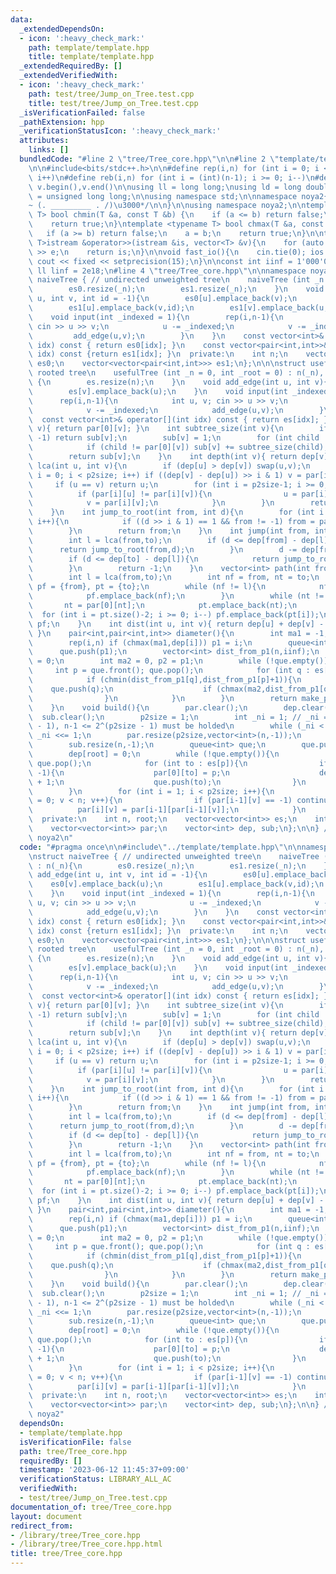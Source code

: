 ```yaml
---
data:
  _extendedDependsOn:
  - icon: ':heavy_check_mark:'
    path: template/template.hpp
    title: template/template.hpp
  _extendedRequiredBy: []
  _extendedVerifiedWith:
  - icon: ':heavy_check_mark:'
    path: test/tree/Jump_on_Tree.test.cpp
    title: test/tree/Jump_on_Tree.test.cpp
  _isVerificationFailed: false
  _pathExtension: hpp
  _verificationStatusIcon: ':heavy_check_mark:'
  attributes:
    links: []
  bundledCode: "#line 2 \"tree/Tree_core.hpp\"\n\n#line 2 \"template/template.hpp\"\
    \n\n#include<bits/stdc++.h>\n\n#define rep(i,n) for (int i = 0; i < (int)(n);\
    \ i++)\n#define reb(i,n) for (int i = (int)(n-1); i >= 0; i--)\n#define all(v)\
    \ v.begin(),v.end()\n\nusing ll = long long;\nusing ld = long double;\nusing ull\
    \ = unsigned long long;\n\nusing namespace std;\n\nnamespace noya2{\n\n/*\u3000\
    ~ (. _________ . /)\u3000*/\n\n}\n\nusing namespace noya2;\n\ntemplate <typename\
    \ T> bool chmin(T &a, const T &b) {\n    if (a <= b) return false;\n    a = b;\n\
    \    return true;\n}\ntemplate <typename T> bool chmax(T &a, const T &b) {\n \
    \   if (a >= b) return false;\n    a = b;\n    return true;\n}\n\ntemplate<class\
    \ T>istream &operator>>(istream &is, vector<T> &v){\n    for (auto &e : v) is\
    \ >> e;\n    return is;\n}\n\nvoid fast_io(){\n    cin.tie(0); ios::sync_with_stdio(0);\
    \ cout << fixed << setprecision(15);\n}\n\nconst int iinf = 1'000'000'007;\nconst\
    \ ll linf = 2e18;\n#line 4 \"tree/Tree_core.hpp\"\n\nnamespace noya2{\n\nstruct\
    \ naiveTree { // undirected unweighted tree\n    naiveTree (int _n = 0) : n(_n){\n\
    \        es0.resize(_n);\n        es1.resize(_n);\n    }\n    void add_edge(int\
    \ u, int v, int id = -1){\n        es0[u].emplace_back(v);\n        es0[v].emplace_back(u);\n\
    \        es1[u].emplace_back(v,id);\n        es1[v].emplace_back(u,id);\n    }\n\
    \    void input(int _indexed = 1){\n        rep(i,n-1){\n            int u, v;\
    \ cin >> u >> v;\n            u -= _indexed;\n            v -= _indexed;\n   \
    \         add_edge(u,v);\n        }\n    }\n    const vector<int>& operator[](int\
    \ idx) const { return es0[idx]; }\n    const vector<pair<int,int>>& operator()(int\
    \ idx) const {return es1[idx]; }\n  private:\n    int n;\n    vector<vector<int>>\
    \ es0;\n    vector<vector<pair<int,int>>> es1;\n};\n\n\nstruct usefulTree { //\
    \ rooted tree\n    usefulTree (int _n = 0, int _root = 0) : n(_n), root(_root)\
    \ {\n        es.resize(n);\n    }\n    void add_edge(int u, int v){\n        es[u].emplace_back(v);\n\
    \        es[v].emplace_back(u);\n    }\n    void input(int _indexed = 1){\n  \
    \      rep(i,n-1){\n            int u, v; cin >> u >> v;\n            u -= _indexed;\n\
    \            v -= _indexed;\n            add_edge(u,v);\n        }\n    }\n  \
    \  const vector<int>& operator[](int idx) const { return es[idx]; }\n    int parent(int\
    \ v){ return par[0][v]; }\n    int subtree_size(int v){\n        if (sub[v] !=\
    \ -1) return sub[v];\n        sub[v] = 1;\n        for (int child : es[v]){\n\
    \            if (child != par[0][v]) sub[v] += subtree_size(child);\n        }\n\
    \        return sub[v];\n    }\n    int depth(int v){ return dep[v]; }\n    int\
    \ lca(int u, int v){\n        if (dep[u] > dep[v]) swap(u,v);\n        for (int\
    \ i = 0; i < p2size; i++) if ((dep[v] - dep[u]) >> i & 1) v = par[i][v];\n   \
    \     if (u == v) return u;\n        for (int i = p2size-1; i >= 0; i--){\n  \
    \          if (par[i][u] != par[i][v]){\n                u = par[i][u];\n    \
    \            v = par[i][v];\n            }\n        }\n        return par[0][u];\n\
    \    }\n    int jump_to_root(int from, int d){\n        for (int i = 0; i < p2size;\
    \ i++){\n            if ((d >> i & 1) == 1 && from != -1) from = par[i][from];\n\
    \        }\n        return from;\n    }\n    int jump(int from, int to, int d){\n\
    \        int l = lca(from,to);\n        if (d <= dep[from] - dep[l]){\n      \
    \      return jump_to_root(from,d);\n        }\n        d -= dep[from] - dep[l];\n\
    \        if (d <= dep[to] - dep[l]){\n            return jump_to_root(to,dep[to]-dep[l]-d);\n\
    \        }\n        return -1;\n    }\n    vector<int> path(int from, int to){\n\
    \        int l = lca(from,to);\n        int nf = from, nt = to;\n        vector<int>\
    \ pf = {from}, pt = {to};\n        while (nf != l){\n            nf = par[0][nf];\n\
    \            pf.emplace_back(nf);\n        }\n        while (nt != l){\n     \
    \       nt = par[0][nt];\n            pt.emplace_back(nt);\n        }\n      \
    \  for (int i = pt.size()-2; i >= 0; i--) pf.emplace_back(pt[i]);\n        return\
    \ pf;\n    }\n    int dist(int u, int v){ return dep[u] + dep[v] - 2 * dep[lca(u,v)];\
    \ }\n    pair<int,pair<int,int>> diameter(){\n        int ma1 = -1, p1 = -1;\n\
    \        rep(i,n) if (chmax(ma1,dep[i])) p1 = i;\n        queue<int> que;\n  \
    \      que.push(p1);\n        vector<int> dist_from_p1(n,iinf);\n        dist_from_p1[p1]\
    \ = 0;\n        int ma2 = 0, p2 = p1;\n        while (!que.empty()){\n       \
    \     int p = que.front(); que.pop();\n            for (int q : es[p]){\n    \
    \            if (chmin(dist_from_p1[q],dist_from_p1[p]+1)){\n                \
    \    que.push(q);\n                    if (chmax(ma2,dist_from_p1[q])) p2 = q;\n\
    \                }\n            }\n        }\n        return make_pair(ma2,make_pair(p1,p2));\n\
    \    }\n    void build(){\n        par.clear();\n        dep.clear();\n      \
    \  sub.clear();\n        p2size = 1;\n        int _ni = 1; // _ni = 2^(p2size\
    \ - 1), n-1 <= 2^(p2size - 1) must be holded\n        while (_ni < n-1) p2size++,\
    \ _ni <<= 1;\n        par.resize(p2size,vector<int>(n,-1));\n        dep.resize(n,-1);\n\
    \        sub.resize(n,-1);\n        queue<int> que;\n        que.push(root);\n\
    \        dep[root] = 0;\n        while (!que.empty()){\n            int p = que.front();\
    \ que.pop();\n            for (int to : es[p]){\n                if (dep[to] ==\
    \ -1){\n                    par[0][to] = p;\n                    dep[to] = dep[p]\
    \ + 1;\n                    que.push(to);\n                }\n            }\n\
    \        }\n        for (int i = 1; i < p2size; i++){\n            for (int v\
    \ = 0; v < n; v++){\n                if (par[i-1][v] == -1) continue;\n      \
    \          par[i][v] = par[i-1][par[i-1][v]];\n            }\n        }\n    }\n\
    \  private:\n    int n, root;\n    vector<vector<int>> es;\n    int p2size;\n\
    \    vector<vector<int>> par;\n    vector<int> dep, sub;\n};\n\n} // namespace\
    \ noya2\n"
  code: "#pragma once\n\n#include\"../template/template.hpp\"\n\nnamespace noya2{\n\
    \nstruct naiveTree { // undirected unweighted tree\n    naiveTree (int _n = 0)\
    \ : n(_n){\n        es0.resize(_n);\n        es1.resize(_n);\n    }\n    void\
    \ add_edge(int u, int v, int id = -1){\n        es0[u].emplace_back(v);\n    \
    \    es0[v].emplace_back(u);\n        es1[u].emplace_back(v,id);\n        es1[v].emplace_back(u,id);\n\
    \    }\n    void input(int _indexed = 1){\n        rep(i,n-1){\n            int\
    \ u, v; cin >> u >> v;\n            u -= _indexed;\n            v -= _indexed;\n\
    \            add_edge(u,v);\n        }\n    }\n    const vector<int>& operator[](int\
    \ idx) const { return es0[idx]; }\n    const vector<pair<int,int>>& operator()(int\
    \ idx) const {return es1[idx]; }\n  private:\n    int n;\n    vector<vector<int>>\
    \ es0;\n    vector<vector<pair<int,int>>> es1;\n};\n\n\nstruct usefulTree { //\
    \ rooted tree\n    usefulTree (int _n = 0, int _root = 0) : n(_n), root(_root)\
    \ {\n        es.resize(n);\n    }\n    void add_edge(int u, int v){\n        es[u].emplace_back(v);\n\
    \        es[v].emplace_back(u);\n    }\n    void input(int _indexed = 1){\n  \
    \      rep(i,n-1){\n            int u, v; cin >> u >> v;\n            u -= _indexed;\n\
    \            v -= _indexed;\n            add_edge(u,v);\n        }\n    }\n  \
    \  const vector<int>& operator[](int idx) const { return es[idx]; }\n    int parent(int\
    \ v){ return par[0][v]; }\n    int subtree_size(int v){\n        if (sub[v] !=\
    \ -1) return sub[v];\n        sub[v] = 1;\n        for (int child : es[v]){\n\
    \            if (child != par[0][v]) sub[v] += subtree_size(child);\n        }\n\
    \        return sub[v];\n    }\n    int depth(int v){ return dep[v]; }\n    int\
    \ lca(int u, int v){\n        if (dep[u] > dep[v]) swap(u,v);\n        for (int\
    \ i = 0; i < p2size; i++) if ((dep[v] - dep[u]) >> i & 1) v = par[i][v];\n   \
    \     if (u == v) return u;\n        for (int i = p2size-1; i >= 0; i--){\n  \
    \          if (par[i][u] != par[i][v]){\n                u = par[i][u];\n    \
    \            v = par[i][v];\n            }\n        }\n        return par[0][u];\n\
    \    }\n    int jump_to_root(int from, int d){\n        for (int i = 0; i < p2size;\
    \ i++){\n            if ((d >> i & 1) == 1 && from != -1) from = par[i][from];\n\
    \        }\n        return from;\n    }\n    int jump(int from, int to, int d){\n\
    \        int l = lca(from,to);\n        if (d <= dep[from] - dep[l]){\n      \
    \      return jump_to_root(from,d);\n        }\n        d -= dep[from] - dep[l];\n\
    \        if (d <= dep[to] - dep[l]){\n            return jump_to_root(to,dep[to]-dep[l]-d);\n\
    \        }\n        return -1;\n    }\n    vector<int> path(int from, int to){\n\
    \        int l = lca(from,to);\n        int nf = from, nt = to;\n        vector<int>\
    \ pf = {from}, pt = {to};\n        while (nf != l){\n            nf = par[0][nf];\n\
    \            pf.emplace_back(nf);\n        }\n        while (nt != l){\n     \
    \       nt = par[0][nt];\n            pt.emplace_back(nt);\n        }\n      \
    \  for (int i = pt.size()-2; i >= 0; i--) pf.emplace_back(pt[i]);\n        return\
    \ pf;\n    }\n    int dist(int u, int v){ return dep[u] + dep[v] - 2 * dep[lca(u,v)];\
    \ }\n    pair<int,pair<int,int>> diameter(){\n        int ma1 = -1, p1 = -1;\n\
    \        rep(i,n) if (chmax(ma1,dep[i])) p1 = i;\n        queue<int> que;\n  \
    \      que.push(p1);\n        vector<int> dist_from_p1(n,iinf);\n        dist_from_p1[p1]\
    \ = 0;\n        int ma2 = 0, p2 = p1;\n        while (!que.empty()){\n       \
    \     int p = que.front(); que.pop();\n            for (int q : es[p]){\n    \
    \            if (chmin(dist_from_p1[q],dist_from_p1[p]+1)){\n                \
    \    que.push(q);\n                    if (chmax(ma2,dist_from_p1[q])) p2 = q;\n\
    \                }\n            }\n        }\n        return make_pair(ma2,make_pair(p1,p2));\n\
    \    }\n    void build(){\n        par.clear();\n        dep.clear();\n      \
    \  sub.clear();\n        p2size = 1;\n        int _ni = 1; // _ni = 2^(p2size\
    \ - 1), n-1 <= 2^(p2size - 1) must be holded\n        while (_ni < n-1) p2size++,\
    \ _ni <<= 1;\n        par.resize(p2size,vector<int>(n,-1));\n        dep.resize(n,-1);\n\
    \        sub.resize(n,-1);\n        queue<int> que;\n        que.push(root);\n\
    \        dep[root] = 0;\n        while (!que.empty()){\n            int p = que.front();\
    \ que.pop();\n            for (int to : es[p]){\n                if (dep[to] ==\
    \ -1){\n                    par[0][to] = p;\n                    dep[to] = dep[p]\
    \ + 1;\n                    que.push(to);\n                }\n            }\n\
    \        }\n        for (int i = 1; i < p2size; i++){\n            for (int v\
    \ = 0; v < n; v++){\n                if (par[i-1][v] == -1) continue;\n      \
    \          par[i][v] = par[i-1][par[i-1][v]];\n            }\n        }\n    }\n\
    \  private:\n    int n, root;\n    vector<vector<int>> es;\n    int p2size;\n\
    \    vector<vector<int>> par;\n    vector<int> dep, sub;\n};\n\n} // namespace\
    \ noya2"
  dependsOn:
  - template/template.hpp
  isVerificationFile: false
  path: tree/Tree_core.hpp
  requiredBy: []
  timestamp: '2023-06-12 11:45:37+09:00'
  verificationStatus: LIBRARY_ALL_AC
  verifiedWith:
  - test/tree/Jump_on_Tree.test.cpp
documentation_of: tree/Tree_core.hpp
layout: document
redirect_from:
- /library/tree/Tree_core.hpp
- /library/tree/Tree_core.hpp.html
title: tree/Tree_core.hpp
---
```

